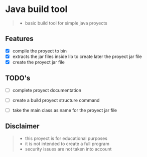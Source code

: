 # Java build tool
>- basic build tool for simple java proyects

## Features 
- [x] compile the proyect to bin
- [x] extracts the jar files inside lib to create later the proyect jar file
- [x] create the proyect jar file

## TODO's
- [ ] complete proyect documentation
- [ ] create a build proyect structure command
- [ ] take the main class as name for the proyect jar file


## Disclaimer
>- this proyect is for educational purposes
>- it is not intended to create a full program
>- security issues are not taken into account
